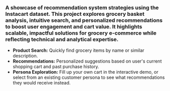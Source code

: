 ### A showcase of recommendation system strategies using the Instacart dataset. This project explores grocery basket analysis, intuitive search, and personalized recommendations to boost user engagement and cart value. It highlights scalable, impactful solutions for grocery e-commerce while reflecting technical and analytical expertise.
- **Product Search:** Quickly find grocery items by name or similar description.
- **Recommendations:** Personalized suggestions based on user's current shopping cart and past purchase history.
- **Persona Exploration:** Fill up your own cart in the interactive demo, or select from an existing customer persona to see what recommendations they would receive instead.
